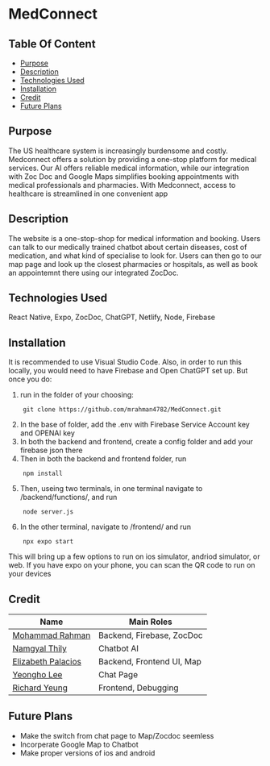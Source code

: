 # MedConnect

## Table Of Content

- [Purpose](#Purpose)
- [Description](#Description)
- [Technologies Used](#Technologies-Used)
- [Installation](#Installation)
- [Credit](#Credit)
- [Future Plans](#Future-Plans)

## Purpose
The US healthcare system is increasingly burdensome and costly. Medconnect offers a solution by providing a one-stop platform for medical services. Our AI offers reliable medical information, while our integration with Zoc Doc and Google Maps simplifies booking appointments with medical professionals and pharmacies. With Medconnect, access to healthcare is streamlined in one convenient app

## Description
The website is a one-stop-shop for medical information and booking. Users can talk to our medically trained chatbot about certain diseases, cost of medication, and what kind of specialise to look for. Users can then go to our map page and look up the closest pharmacies or hospitals, as well as book an appointemnt there using our integrated ZocDoc.


## Technologies Used
React Native, Expo, ZocDoc, ChatGPT, Netlify, Node, Firebase


## Installation
It is recommended to use Visual Studio Code. Also, in order to run this locally, you would need to have Firebase and Open ChatGPT set up. But once you do:

1. run in the folder of your choosing:
```
    git clone https://github.com/mrahman4782/MedConnect.git
```
2. In the base of folder, add the .env with Firebase Service Account key and OPENAI key
3. In both the backend and frontend, create a config folder and add your firebase json there
4. Then in both the backend and frontend folder, run 
```
    npm install
```
5. Then, useing two terminals, in one terminal navigate to /backend/functions/, and run
```
    node server.js
```
6. In the other terminal, navigate to /frontend/ and run
```
    npx expo start
```
This will bring up a few options to run on ios simulator, andriod simulator, or web. If you have expo on your phone, you can scan the QR code to run on your devices


## Credit
| Name               | Main Roles|
|--------------------|-------------| 
| [Mohammad Rahman](https://github.com/mrahman4782)| Backend, Firebase, ZocDoc | 
| [Namgyal Thily](https://github.com/Namgyal9)     | Chatbot AI|
| [Elizabeth Palacios](https://github.com/elypalacios) | Backend, Frontend UI, Map|
| [Yeongho Lee](https://github.com/k205leeyh)| Chat Page| 
| [Richard Yeung](https://github.com/ryrichard)      | Frontend, Debugging | 

## Future Plans
- Make the switch from chat page to Map/Zocdoc seemless
- Incorperate Google Map to Chatbot
- Make proper versions of ios and android
